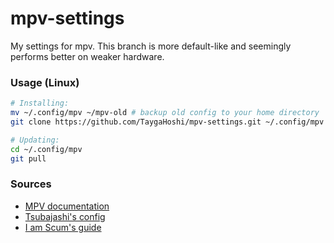 # mpv-settings
My settings for mpv. This branch is more default-like and seemingly performs better on weaker hardware.

### Usage (Linux)
```bash
# Installing:
mv ~/.config/mpv ~/mpv-old # backup old config to your home directory
git clone https://github.com/TaygaHoshi/mpv-settings.git ~/.config/mpv # clone this config to the correct location

# Updating:
cd ~/.config/mpv
git pull
```

### Sources
- [MPV documentation](https://mpv.io/manual/stable/)
- [Tsubajashi's config](https://github.com/tsubajashi/mpv-settings)
- [I am Scum's guide](https://iamscum.wordpress.com/guides/videoplayback-guide/mpv-conf)
